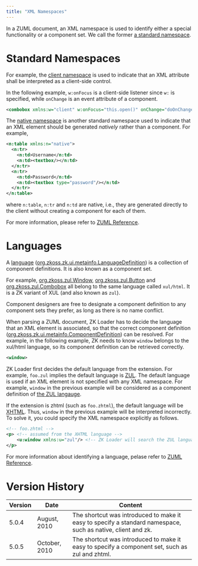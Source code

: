 ```yaml
---
title: "XML Namespaces"
---
```


In a ZUML document, an XML namespace is used to identify either a
special functionality or a component set. We call the former [a standard namespace](/zuml_ref/languages).

# Standard Namespaces

For example, the [client namespace](/zuml_ref/client) is used to
indicate that an XML attribute shall be interpreted as a client-side
control.

In the following example, `w:onFocus` is a client-side listener since
`w:` is specified, while `onChange` is an event attribute of a
component.

```xml
<combobox xmlns:w="client" w:onFocus="this.open()" onChange="doOnChange()"/>
```

The [native namespace](/zuml_ref/native)
is another standard namespace used to indicate that an XML element
should be generated *natively* rather than a component. For example,

```xml
<n:table xmlns:n="native">
  <n:tr>
    <n:td>Username</n:td>
    <n:td><textbox/></n:td>
  </n:tr>
  <n:tr>
    <n:td>Password</n:td>
    <n:td><textbox type="password"/></n:td>
  </n:tr>
</n:table>
```

where `n:table`, `n:tr` and `n:td` are native, i.e., they are generated
directly to the client without creating a component for each of them.

For more information, please refer to [ZUML Reference](/zuml_ref/namespaces).

# Languages

A [language](/zuml_ref/languages)
([org.zkoss.zk.ui.metainfo.LanguageDefinition](https://www.zkoss.org/javadoc/latest/zk/org/zkoss/zk/ui/metainfo/LanguageDefinition.html)) is a
collection of component definitions. It is also known as a component
set.

For example, [org.zkoss.zul.Window](https://www.zkoss.org/javadoc/latest/zk/org/zkoss/zul/Window.html),
[org.zkoss.zul.Button](https://www.zkoss.org/javadoc/latest/zk/org/zkoss/zul/Button.html) and
[org.zkoss.zul.Combobox](https://www.zkoss.org/javadoc/latest/zk/org/zkoss/zul/Combobox.html) all belong to the same
language called `xul/html`. It is a ZK variant of XUL (and also known as
`zul`).

Component designers are free to designate a component definition to any
component sets they prefer, as long as there is no name conflict.

When parsing a ZUML document, ZK Loader has to decide the language that
an XML element is associated, so that the correct component definition
([org.zkoss.zk.ui.metainfo.ComponentDefinition](https://www.zkoss.org/javadoc/latest/zk/org/zkoss/zk/ui/metainfo/ComponentDefinition.html)) can be
resolved. For example, in the following example, ZK needs to know
`window` belongs to the xul/html language, so its component definition
can be retrieved correctly.

```xml
<window>
```

ZK Loader first decides the default language from the extension. For
example, `foo.zul` implies the default language is
[ZUL](/zuml_ref/zul). The default
language is used if an XML element is not specified with any XML
namespace. For example, `window` in the previous example will be
considered as a component definition of [the ZUL langauge](/zuml_ref/zul).

If the extension is zhtml (such as `foo.zhtml`), the default language
will be [XHTML](/zuml_ref/xhtml). Thus,
`window` in the previous example will be interpreted incorrectly. To
solve it, you could specify the XML namespace explicitly as follows.

```xml
<!-- foo.zhtml -->
<p> <!-- assumed from the XHTML language -->
    <u:window xmlns:u="zul"/> <!-- ZK Loader will search the ZUL language instead -->
</p>
```

For more information about identifying a language, pelase refer to [ZUML Reference](/zuml_ref/languages#Language_Identification).

# Version History

| Version | Date          | Content                                                                                                     |
|---------|---------------|-------------------------------------------------------------------------------------------------------------|
| 5.0.4   | August, 2010  | The shortcut was introduced to make it easy to specify a standard namespace, such as native, client and zk. |
| 5.0.5   | October, 2010 | The shortcut was introduced to make it easy to specify a component set, such as zul and zhtml.              |
